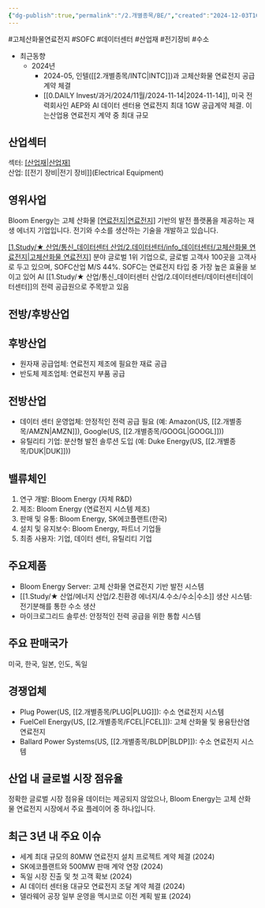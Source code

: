 ```yaml
---
{"dg-publish":true,"permalink":"/2.개별종목/BE/","created":"2024-12-03T10:01:32.880+09:00","updated":"2025-07-29T21:37:04.397+09:00"}
---
```


#고체산화물연료전지 #SOFC #데이터센터 #산업재 #전기장비 #수소 

- 최근동향
	- 2024년
		- 2024-05, 인텔([[2.개별종목/INTC\|INTC]])과 고체산화물 연료전지 공급계약 체결
		- [[0.DAILY Invest/과거/2024/11월/2024-11-14\|2024-11-14]], 미국 전력회사인 AEP와 AI 데이터 센터용 연료전지 최대 1GW 공급계약 체결. 이는산업용 연료전지 계약 중 최대 규모  


## 산업섹터

섹터: [[산업재\|산업재]](Industrials)  
산업: [[전기 장비\|전기 장비]](Electrical Equipment)

## 영위사업

Bloom Energy는 고체 산화물 [[연료전지\|연료전지]](SOFC) 기반의 발전 플랫폼을 제공하는 재생 에너지 기업입니다. 전기와 수소를 생산하는 기술을 개발하고 있습니다.

[[1.Study/★ 산업/통신_데이터센터 산업/2.데이터센터/info_데이터센터/고체산화물 연료전지\|고체산화물 연료전지]](SOFC) 분야 글로벌 1위 기업으로, 글로벌 고객사 100곳을 고객사로 두고 있으며, SOFC산업 M/S 44%. SOFC는 연료전지 타입 중 가장 높은 효율을 보이고 있어 AI [[1.Study/★ 산업/통신_데이터센터 산업/2.데이터센터/데이터센터\|데이터센터]]의 전력 공급원으로 주목받고 있음


## 전방/후방산업

## 후방산업

- 원자재 공급업체: 연료전지 제조에 필요한 재료 공급
- 반도체 제조업체: 연료전지 부품 공급

## 전방산업

- 데이터 센터 운영업체: 안정적인 전력 공급 필요 (예: Amazon(US, [[2.개별종목/AMZN\|AMZN]]), Google(US, [[2.개별종목/GOOGL\|GOOGL]]))
- 유틸리티 기업: 분산형 발전 솔루션 도입 (예: Duke Energy(US, [[2.개별종목/DUK\|DUK]]))

## 밸류체인

1. 연구 개발: Bloom Energy (자체 R&D)
2. 제조: Bloom Energy (연료전지 시스템 제조)
3. 판매 및 유통: Bloom Energy, SK에코플랜트(한국)
4. 설치 및 유지보수: Bloom Energy, 파트너 기업들
5. 최종 사용자: 기업, 데이터 센터, 유틸리티 기업

## 주요제품

- Bloom Energy Server: 고체 산화물 연료전지 기반 발전 시스템
- [[1.Study/★ 산업/에너지 산업/2.친환경 에너지/4.수소/수소\|수소]] 생산 시스템: 전기분해를 통한 수소 생산
- 마이크로그리드 솔루션: 안정적인 전력 공급을 위한 통합 시스템

## 주요 판매국가

미국, 한국, 일본, 인도, 독일

## 경쟁업체

- Plug Power(US, [[2.개별종목/PLUG\|PLUG]]): 수소 연료전지 시스템
- FuelCell Energy(US, [[2.개별종목/FCEL\|FCEL]]): 고체 산화물 및 용융탄산염 연료전지
- Ballard Power Systems(US, [[2.개별종목/BLDP\|BLDP]]): 수소 연료전지 시스템

## 산업 내 글로벌 시장 점유율

정확한 글로벌 시장 점유율 데이터는 제공되지 않았으나, Bloom Energy는 고체 산화물 연료전지 시장에서 주요 플레이어 중 하나입니다.

## 최근 3년 내 주요 이슈

- 세계 최대 규모의 80MW 연료전지 설치 프로젝트 계약 체결 (2024)
- SK에코플랜트와 500MW 판매 계약 연장 (2024)
- 독일 시장 진출 및 첫 고객 확보 (2024)
- AI 데이터 센터용 대규모 연료전지 조달 계약 체결 (2024)
- 델라웨어 공장 일부 운영을 멕시코로 이전 계획 발표 (2024)